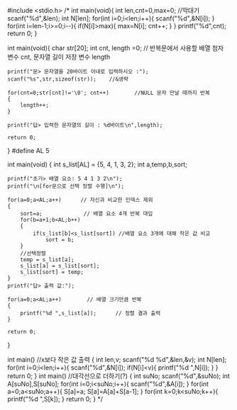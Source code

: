 #include <stdio.h>
/*
int main(void){
int len,cnt=0,max=0;      //막대기
    scanf("%d",&len);
    int N[len];
    for(int i=0;i<len;i++){
        scanf("%d",&N[i]);
    }
    for(int i=len-1;i>=0;i--){
        if(N[i]>max){
            max=N[i];
            cnt++;
        }
    }
    printf("%d",cnt);
    return 0;
}

int main(void){
    char str[20];
    int cnt, length =0; // 반복문에서 사용할 배열 첨자 변수 cnt, 문자열 길이 저장 변수 length

    printf("문> 문자열을 20바이트 이내로 입력하시오 :");
    scanf("%s",str,sizeof(str));    //&생략

    for(cnt=0;str[cnt]!='\0'; cnt++)        //NULL 문자 만날 때까지 반복
    {
        length++;
    }

    printf("답> 입력한 문자열의 길이 : %d바이트\n",length);

    return 0;

}
#define AL 5

int main(void)
{
    int s_list[AL] = {5, 4, 1, 3, 2};
    int a,temp,b,sort;

    printf("초기> 배열 요소: 5 4 1 3 2\n");
    printf("\n[for문으로 선택 정렬 수행]\n");

    for(a=0;a<AL;a++)      // 자신과 비교한 인덱스 제외
    {
        sort=a;             // 배열 요소 4개 반복 대입
        for(b=a+1;b<AL;b++)   
        {
            if(s_list[b]<s_list[sort]) //배열 요소 3개에 대해 작은 값 비교
                sort = b;
        }
        //선택정렬
        temp = s_list[a];
        s_list[a] = s_list[sort];
        s_list[sort] = temp;
    }
    printf("답> 출력 값:");

    for(a=0;a<AL;a++)        // 배열 크기만큼 반복
    {
        printf("%d ",s_list[a]);      // 정렬 결과 출력
    }

    return 0;
}

int main()           //x보다 작은 값 출력
{
    int len,v;
    scanf("%d %d",&len,&v);
    int N[len];
    for(int i=0;i<len;i++){
        scanf("%d",&N[i]);
        if(N[i]<v){
            printf("%d ",N[i]);
        }
    }
    return 0;
}
int main()          //대각선으로 더하기(?) 
{
    int suNo;
    scanf("%d",&suNo);
    int A[suNo],S[suNo];
    for(int i=0;i<suNo;i++){
        scanf("%d",&A[i]);
    }
    for(int a=0;a<suNo;a++){
        S[a]=a;
        S[a]=A[a]+S[a-1];
    }
    for(int k=0;k<suNo;k++){
        printf("%d ",S[k]);
    }
    return 0;
}
*/
